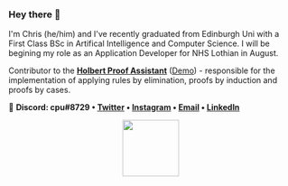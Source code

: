 ### Hey there 👋

I'm Chris (he/him) and I've recently graduated from Edinburgh Uni with a First Class BSc in Artifical Intelligence and Computer Science. I will be begining my role as an Application Developer for NHS Lothian in August.

Contributor to the **[Holbert Proof Assistant](https://github.com/liamoc/holbert)** ([Demo](http://liamoc.net/holbert/)) - responsible for the implementation of applying rules by elimination, proofs by induction and proofs by cases.

💬 **Discord: cpu#8729 • [Twitter](https://twitter.com/chris_jpm) • [Instagram](https://instagram.com/chris_jpm) • [Email](mailto:chrispercevalmaxwell@gmail.com) • [LinkedIn](https://linkedin.com/in/chris-jpm)**

<!-- :floppy_disk: **Download my CV <a href="https://tinyurl.com/ChrisPMCV">here</a>!** -->
<!-- <p align="center">
  <img src="https://github-readme-stats.vercel.app/api?username=cpuved&count_private=true&show_icons=true&bg_color=161b22&hide_border=true&title_color=fff&icon_color=fff&text_color=8b949e&custom_title=Stats for Nerds">
</p> -->
<!-- <br /> -->
<!-- <p align='center'>
  <img src="https://badges.pufler.dev/years/cpuved/"/>
  <span>⠀⠀⠀</span>
  <img src="https://badges.pufler.dev/commits/yearly/cpuved"/>
  <span>⠀⠀⠀</span>
  <img src="https://badges.pufler.dev/visits/cpuved/cpuved"/> 
</p>
 -->
<!-- <br />
<p align="center">
  <img height="320" src="https://cr-ss-service.azurewebsites.net/api/ScreenShot?widget=summary&username=chrisjpm">
</p> -->
<p align="center">
  <img height="100" wdith="100" src="https://mir-s3-cdn-cf.behance.net/project_modules/disp/35771931234507.564a1d2403b3a.gif">
</p>


